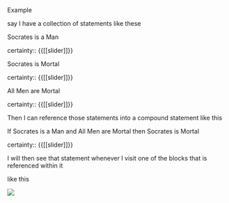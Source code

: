 Example

say I have a collection of statements like these

Socrates is a Man

certainty:: {{[[slider]]}}

Socrates is Mortal

certainty:: {{[[slider]]}}

All Men are Mortal

certainty:: {{[[slider]]}}

Then I can reference those statements into a compound statement like this

If Socrates is a Man and All Men are Mortal then Socrates is Mortal

certainty:: {{[[slider]]}}



I will then see that statement whenever I visit one of the blocks that is referenced within it

like this

![](https://firebasestorage.googleapis.com/v0/b/firescript-577a2.appspot.com/o/imgs%2Fv8%2Fhelp%2FbGuVgwv7eo?alt=media&token=5cc08cb5-9668-4812-9084-38cd9cd816cf)

